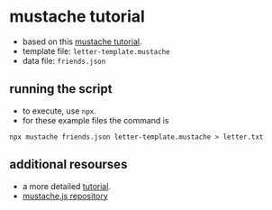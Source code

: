 # mustache tutorial

- based on this [mustache tutorial](https://www.tsmean.com/articles/mustache/the-ultimate-mustache-tutorial/).
- template file: `letter-template.mustache`
- data file: `friends.json`

## running the script

- to execute, use `npx`.
- for these example files the command is

```npx
npx mustache friends.json letter-template.mustache > letter.txt
```

## additional resourses

- a more detailed [tutorial](https://www.elated.com/easy-html-templates-with-mustache/).
- [mustache.js repository](https://github.com/janl/mustache.js/)
